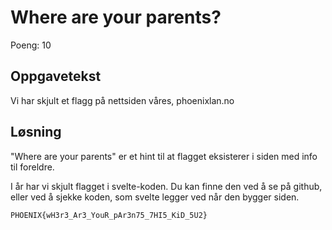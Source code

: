 # Where are your parents?

Poeng: 10

## Oppgavetekst

Vi har skjult et flagg på nettsiden våres, phoenixlan.no

## Løsning

"Where are your parents" er et hint til at flagget eksisterer i siden med info til foreldre.

I år har vi skjult flagget i svelte-koden. Du kan finne den ved å se på github, eller ved å sjekke koden, som svelte legger ved når den bygger siden.

```
PHOENIX{wH3r3_Ar3_YouR_pAr3n75_7HI5_KiD_5U2}
```